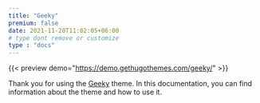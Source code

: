 ```yaml
---
title: "Geeky"
premium: false
date: 2021-11-28T11:02:05+06:00
# type dont remove or customize
type : "docs"
---
```


{{< preview demo="https://demo.gethugothemes.com/geeky/" >}}

Thank you for using the [Geeky](https://demo.gethugothemes.com/geeky/) theme. In this documentation, you can find information about the theme and how to use it.